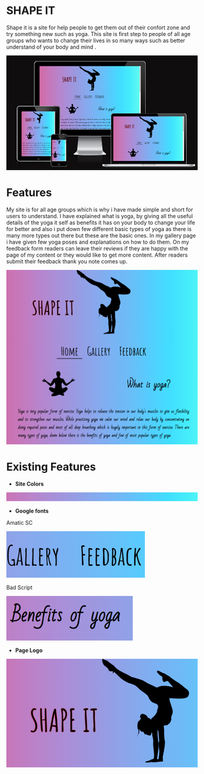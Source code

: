# SHAPE IT

Shape it  is a site for help people to get them out of their confort zone and try something new such as yoga. This site is first step to people of all age groups who wants to change their lives in so many ways such as better understand of your body and mind .

![Responsive](assets/readme/responsive-site.png)

# Features

My site is for all age groups which is why i have made simple and short for users to understand. I have explained what is yoga, by giving all the useful details of the yoga it self as benefits it has on your body to change your life for better and also i put down few different basic types of yoga as there is many more types out there but these are the basic ones. 
In my gallery page i have given few yoga poses and explanations on how to do them.
On my feedback form readers can leave their reviews if they are happy with the page of my content or they would like to get more content. After readers submit their feedback thank you note comes up.

![Site](assets/readme/site2.png)

# Existing Features

- __Site Colors__

![Colors](assets/readme/site-colors.png)

- __Google fonts__

Amatic SC

![font](assets/readme/amatic-sc.png)

Bad Script

![font](assets/readme/bad-script.png)

- __Page Logo__

![Logo](assets/readme/site-logo.png)
